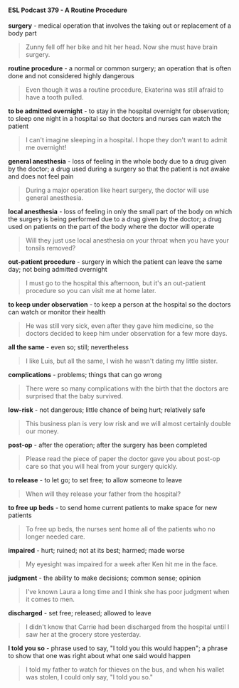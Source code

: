 #### ESL Podcast 379 - A Routine Procedure

**surgery** - medical operation that involves the taking out or replacement of a
body part

> Zunny fell off her bike and hit her head. Now she must have brain surgery.

**routine procedure** - a normal or common surgery; an operation that is often
done and not considered highly dangerous

> Even though it was a routine procedure, Ekaterina was still afraid to have a
tooth pulled.

**to be admitted overnight** - to stay in the hospital overnight for observation; to
sleep one night in a hospital so that doctors and nurses can watch the patient

> I can't imagine sleeping in a hospital. I hope they don't want to admit me
overnight!

**general anesthesia** - loss of feeling in the whole body due to a drug given by
the doctor; a drug used during a surgery so that the patient is not awake and
does not feel pain

> During a major operation like heart surgery, the doctor will use general
anesthesia.

**local anesthesia** - loss of feeling in only the small part of the body on which the
surgery is being performed due to a drug given by the doctor; a drug used on
patients on the part of the body where the doctor will operate

> Will they just use local anesthesia on your throat when you have your tonsils
removed?

**out-patient procedure** - surgery in which the patient can leave the same day;
not being admitted overnight

> I must go to the hospital this afternoon, but it's an out-patient procedure so you
can visit me at home later.

**to keep under observation** - to keep a person at the hospital so the doctors
can watch or monitor their health

> He was still very sick, even after they gave him medicine, so the doctors
decided to keep him under observation for a few more days.

**all the same** - even so; still; nevertheless

> I like Luis, but all the same, I wish he wasn't dating my little sister.

**complications** - problems; things that can go wrong

> There were so many complications with the birth that the doctors are surprised
that the baby survived.

**low-risk** - not dangerous; little chance of being hurt; relatively safe

> This business plan is very low risk and we will almost certainly double our
money.

**post-op** - after the operation; after the surgery has been completed

> Please read the piece of paper the doctor gave you about post-op care so that
you will heal from your surgery quickly.

**to release** - to let go; to set free; to allow someone to leave

> When will they release your father from the hospital?

**to free up beds** - to send home current patients to make space for new patients

> To free up beds, the nurses sent home all of the patients who no longer needed
care.

**impaired** - hurt; ruined; not at its best; harmed; made worse

> My eyesight was impaired for a week after Ken hit me in the face.

**judgment** - the ability to make decisions; common sense; opinion

> I've known Laura a long time and I think she has poor judgment when it comes
to men.

**discharged** - set free; released; allowed to leave

> I didn't know that Carrie had been discharged from the hospital until I saw her
at the grocery store yesterday.

**I told you so** - phrase used to say, "I told you this would happen"; a phrase to
show that one was right about what one said would happen

> I told my father to watch for thieves on the bus, and when his wallet was stolen,
I could only say, "I told you so."

